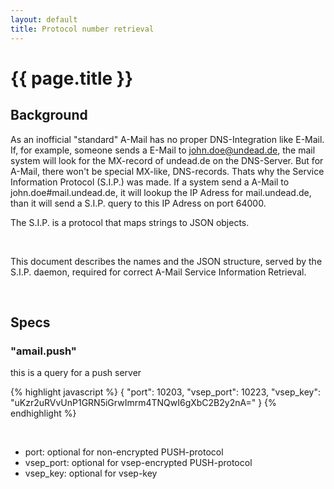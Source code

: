 ```yaml
---
layout: default
title: Protocol number retrieval
---
```


# {{ page.title }}

## Background

As an inofficial "standard" A-Mail has no proper DNS-Integration like E-Mail. If, for example, someone sends a E-Mail to john.doe@undead.de, the mail system will look for the MX-record of undead.de on the DNS-Server. But for A-Mail, there won't be special MX-like, DNS-records. Thats why the Service Information Protocol (S.I.P.) was made. If a system send a A-Mail to john.doe#mail.undead.de, it will lookup the IP Adress for mail.undead.de, than it will send a S.I.P. query to this IP Adress on port 64000.

The S.I.P. is a protocol that maps strings to JSON objects.

<br/>

This document describes the names and the JSON structure, served by the S.I.P. daemon, required for correct A-Mail Service Information Retrieval.

<br/>

## Specs

### "amail.push"

this is a query for a push server

{% highlight javascript %}
{
 "port": 10203,
 "vsep_port": 10223,
 "vsep_key": "uKzr2uRVvUnP1GRN5iGrwImrm4TNQwI6gXbC2B2y2nA="
}
{% endhighlight %}

<br/>

* port: optional for non-encrypted PUSH-protocol
* vsep_port: optional for vsep-encrypted PUSH-protocol
* vsep_key: optional for vsep-key


